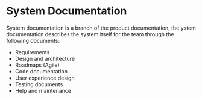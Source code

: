 # System Documentation
System documentation is a branch of the product documentation, the ystem documentation describes the system itself for the team through the following documents:

- Requirements
- Design and architecture
- Roadmaps (Agile)
- Code documentation
- User experience design
- Testing documents
- Help and maintenance
